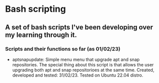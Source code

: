 # Bash scripting
A set of bash scripts I've been developing over my learning through it.
---
### Scripts and their functions so far (as 01/02/23)
- aptsnapupdate: Simple menu menu that upgrade apt and snap repositories. The special thing about this script is that allows the user upgrading both apt and snap repositorioes at the same time. Created, developed and tested: 31/02/23. Tested on Ubuntu 22.04 distro.
